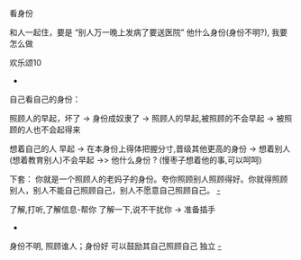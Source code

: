 
看身份

和人一起住，要是 “别人万一晚上发病了要送医院” 他什么身份(身份不明?), 我要怎么做

欢乐颂10


-

自己看自己的身份：

照顾人的早起，坏了 -> 身份成奴隶了 -> 照顾人的早起,被照顾的不会早起 -> 被照顾的人也不会起得来

想着自己的人 早起 -> 在本身份上得体把握分寸,晋级其他更高的身份 -> 想着别人(想着教育别人)不会早起 ->> 他什么身份 ? (慢枣子想着他的事,可以呵呵)

下套：
你就是一个照顾人的老妈子的身份。夸你照顾别人照顾得好。你就得照顾别人，别人不能自己照顾自己，别人不愿意自己照顾自己。 [-](https://github.com/7900ms/000nottheater_deserted_systemlibrary/blob/master/supplementary/chain-week-授权.md)

了解,打听,了解信息-帮你 了解一下,说不干扰你 -> 准备插手

-

身份不明, 照顾谁人；身份好 可以鼓励其自己照顾自己 独立
[-](https://github.com/7900ms/000nottheater_deserted_systemsoftware/blob/master/local-lightshelf/羊圈.md)

